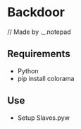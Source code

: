 # Backdoor
// Made by ._.notepad
## Requirements
* Python
* pip install colorama

## Use
* Setup Slaves.pyw
